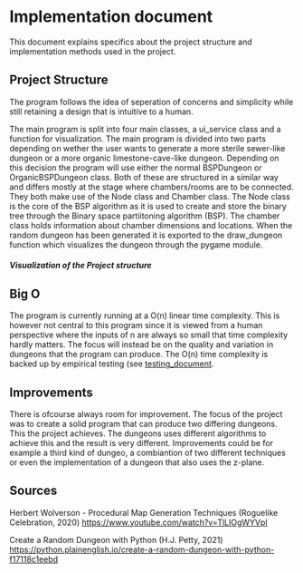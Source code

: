 # Implementation document

This document explains specifics about the project structure and implementation methods used in the project.
 
## Project Structure

The program follows the idea of seperation of concerns and simplicity while still retaining a design that is intuitive to a human. 

The main program is split into four main classes, a ui_service class and a function for visualization. The main  program is divided into two parts depending on wether the user wants to generate a more sterile sewer-like dungeon or a more organic limestone-cave-like dungeon. Depending on this decision the program will use either the normal BSPDungeon or OrganicBSPDungeon class. Both of these are structured in a similar way and differs mostly at the stage where chambers/rooms are to be connected. They both make use of the Node class and Chamber class. The Node class is the core of the BSP algorithm as it is used to create and store the binary tree through the Binary space partiitoning algorithm (BSP). The chamber class holds information about chamber dimensions and locations. When the random dungeon has been generated it is exported to the draw_dungeon function which visualizes the dungeon through the pygame module.

##### Visualization of the Project structure
[](./pictures/project_strucutre.png)


## Big O

The program is currently running at a O(n) linear time complexity. This is however not central to this program since it is viewed from a human perspective where the inputs of n are always so small that time complexity hardly matters. The focus will instead be on the quality and variation in dungeons that the program can produce. The O(n) time complexity is backed up by empirical testing (see [testing_document](./testing_document.md).


## Improvements

There is ofcourse always room for improvement. The focus of the project was to create a solid program that can produce two differing dungeons. This the project achieves. The dungeons uses different algorithms to achieve this and the result is very different. Improvements could be for example a third kind of dungeo, a combiantion of two different techniques or even the implementation of a dungeon that also uses the z-plane. 


## Sources

Herbert Wolverson - Procedural Map Generation Techniques (Roguelike Celebration, 2020)
https://www.youtube.com/watch?v=TlLIOgWYVpI

Create a Random Dungeon with Python (H.J. Petty, 2021)
https://python.plainenglish.io/create-a-random-dungeon-with-python-f17118c1eebd
